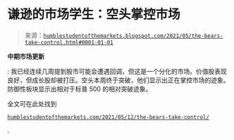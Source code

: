 <!--yml

分类：未分类

日期：2024-05-18 02:00:08

-->

# 谦逊的市场学生：空头掌控市场

> 来源：[`humblestudentofthemarkets.blogspot.com/2021/05/the-bears-take-control.html#0001-01-01`](https://humblestudentofthemarkets.blogspot.com/2021/05/the-bears-take-control.html#0001-01-01)

**中期市场更新**

: 我已经连续几周提到股市可能会遭遇回调，但这是一个分化的市场。价值股表现良好，但成长股却被打压。空头本周终于突破，他们显示出正在掌控市场的迹象。防御性板块显示出相对于标普 500 的相对突破迹象。

全文可在此处找到

[`humblestudentofthemarkets.com/2021/05/12/the-bears-take-control/`](https://humblestudentofthemarkets.com/2021/05/12/the-bears-take-control/)

.
